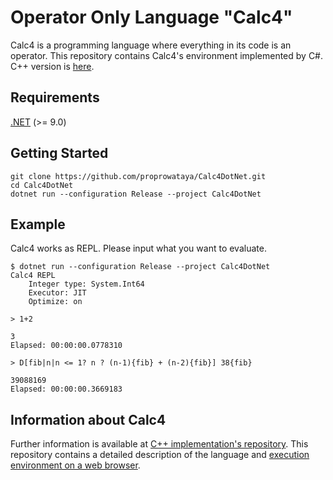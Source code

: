 # Operator Only Language "Calc4"

Calc4 is a programming language where everything in its code is an operator. This repository contains Calc4's environment implemented by C#. C++ version is [here](https://github.com/proprowataya/calc4).

## Requirements

[.NET](https://dotnet.microsoft.com/) (>= 9.0)

## Getting Started

```
git clone https://github.com/proprowataya/Calc4DotNet.git
cd Calc4DotNet
dotnet run --configuration Release --project Calc4DotNet
```

## Example

Calc4 works as REPL. Please input what you want to evaluate.

```
$ dotnet run --configuration Release --project Calc4DotNet
Calc4 REPL
    Integer type: System.Int64
    Executor: JIT
    Optimize: on

> 1+2

3
Elapsed: 00:00:00.0778310

> D[fib|n|n <= 1? n ? (n-1){fib} + (n-2){fib}] 38{fib}

39088169
Elapsed: 00:00:00.3669183
```

## Information about Calc4

Further information is available at [C++ implementation's repository](https://github.com/proprowataya/calc4). This repository contains a detailed description of the language and [execution environment on a web browser](https://proprowataya.github.io/calc4).
